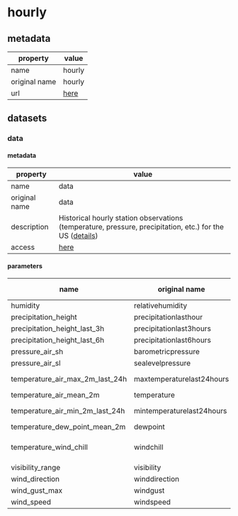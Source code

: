 # hourly

## metadata

| property      | value                                                          |
|---------------|----------------------------------------------------------------|
| name          | hourly                                                         |
| original name | hourly                                                         |
| url           | [here](https://www.weather.gov/documentation/services-web-api) |

## datasets

### data

#### metadata

| property      | value                                                                                                                                                              |
|---------------|--------------------------------------------------------------------------------------------------------------------------------------------------------------------|
| name          | data                                                                                                                                                               |
| original name | data                                                                                                                                                               |
| description   | Historical hourly station observations (temperature, pressure, precipitation, etc.) for the US ([details](https://www.weather.gov/documentation/services-web-api)) |
| access        | [here](https://www.weather.gov/documentation/services-web-api)                                                                                                     |

#### parameters

| name                            | original name             | description                                                                      | unit  | original unit | constraints |
|---------------------------------|---------------------------|----------------------------------------------------------------------------------|-------|---------------|-------------|
| humidity                        | relativehumidity          | relative humidity                                                                | %     | %             | >=0,<=100   |
| precipitation_height            | precipitationlasthour     | precipitation height of last hour                                                | kg/m² | mm            | >=0         |
| precipitation_height_last_3h    | precipitationlast3hours   | precipitation height of last three hours                                         | kg/m² | mm            | >=0         |
| precipitation_height_last_6h    | precipitationlast6hours   | precipitation height of last six hours                                           | kg/m² | mm            | >=0         |
| pressure_air_sh                 | barometricpressure        | air pressure at station height                                                   | Pa    | Pa            | >=0         |
| pressure_air_sl                 | sealevelpressure          | air pressure at sea level                                                        | Pa    | Pa            | >=0         |
| temperature_air_max_2m_last_24h | maxtemperaturelast24hours | maximum air temperature in the last 24 hours                                     | K     | °C            | -           |
| temperature_air_mean_2m         | temperature               | Average air temperature in 2m                                                    | K     | °C            | -           |
| temperature_air_min_2m_last_24h | mintemperaturelast24hours | minimum air temperature in the last 24 hours                                     | K     | °C            | -           |
| temperature_dew_point_mean_2m   | dewpoint                  | Average dew point temperature in 2m                                              | K     | °C            | -           |
| temperature_wind_chill          | windchill                 | wind chill temperature calculated by NWS (https://www.weather.gov/gjt/windchill) | K     | °C            | -           |
| visibility_range                | visibility                | visibility range                                                                 | m     | m             | >=0         |
| wind_direction                  | winddirection             | wind direction                                                                   | °     | °             | >=0,<=360   |
| wind_gust_max                   | windgust                  | maximum wind gust                                                                | m/s   | km/h          | >=0         |
| wind_speed                      | windspeed                 | wind speed                                                                       | m/s   | km/h          | >=0         |
